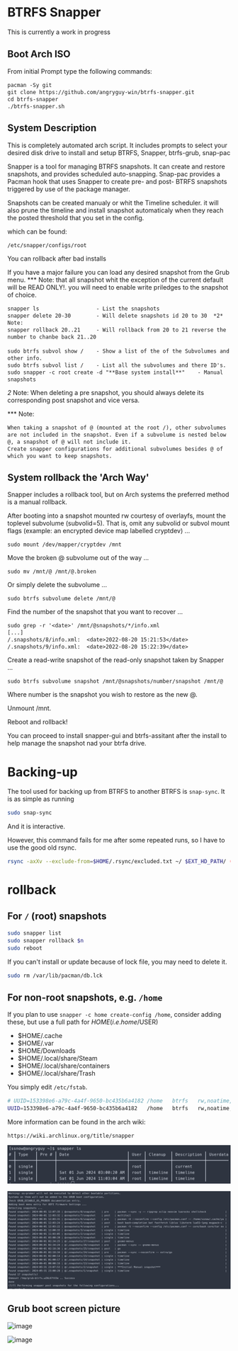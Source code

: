 # BTRFS Snapper

This is currently a work in progress 


## Boot Arch ISO
From initial Prompt type the following commands:

```
pacman -Sy git
git clone https://github.com/angryguy-win/btrfs-snapper.git
cd btrfs-snapper
./btrfs-snapper.sh
```

## System Description
This is completely automated arch script. 
It includes prompts to select your desired disk drive to install and setup
BTRFS, Snapper, btrfs-grub, snap-pac

Snapper is a tool for managing BTRFS snapshots. It can create and restore snapshots, and provides scheduled auto-snapping. Snap-pac provides a Pacman hook that uses Snapper to create pre- and post- BTRFS snapshots triggered by use of the package manager.

Snapshots can be created manualy or whit the Timeline scheduler.
it will also prune the timeline and install snapshot automaticaly when 
they reach the posted threshold that you set in the config.

which  can be found:

```
/etc/snapper/configs/root
```

You can rollback after bad installs

If you have a major failure you can load any desired snapshot from the Grub menu.
*** Note: that all snapshot whit the exception of the current default will be READ ONLY!.
you will need to enable write priledges to the snapshot of choice.
```
snapper ls                  - List the snapshots
snapper delete 20-30        - Will delete snapshots id 20 to 30  *2* Note:
snapper rollback 20..21     - Will rollback from 20 to 21 reverse the number to chanbe back 21..20

sudo btrfs subvol show /    - Show a list of the of the Subvolumes and other info.
sudo btrfs subvol list /    - List all the subvolumes and there ID's.
sudo snapper -c root create -d "**Base system install**"    - Manual snapshots
```

*2* Note: When deleting a pre snapshot, you should always delete its corresponding post snapshot and vice versa.

*** Note:

    When taking a snapshot of @ (mounted at the root /), other subvolumes are not included in the snapshot. Even if a subvolume is nested below @, a snapshot of @ will not include it. 
    Create snapper configurations for additional subvolumes besides @ of which you want to keep snapshots.

## System rollback the 'Arch Way'
Snapper includes a rollback tool, but on Arch systems the preferred method is a manual rollback.

After booting into a snapshot mounted rw courtesy of overlayfs, mount the toplevel subvolume (subvolid=5). That is, omit any subvolid or subvol mount flags (example: an encrypted device map labelled cryptdev) ...
```
sudo mount /dev/mapper/cryptdev /mnt
```
Move the broken @ subvolume out of the way ...

```
sudo mv /mnt/@ /mnt/@.broken
```
Or simply delete the subvolume ...
```
sudo btrfs subvolume delete /mnt/@
```
Find the number of the snapshot that you want to recover ...
```
sudo grep -r '<date>' /mnt/@snapshots/*/info.xml
[...]
/.snapshots/8/info.xml:  <date>2022-08-20 15:21:53</date>
/.snapshots/9/info.xml:  <date>2022-08-20 15:22:39</date>
```
Create a read-write snapshot of the read-only snapshot taken by Snapper ...
```
sudo btrfs subvolume snapshot /mnt/@snapshots/number/snapshot /mnt/@
```
Where number is the snapshot you wish to restore as the new @.

Unmount /mnt.

Reboot and rollback!



You can proceed to install snapper-gui and btrfs-assitant after the install to help
manage the snapshot nad your btrfa drive.

# Backing-up
The tool used for backing up from BTRFS to another BTRFS is `snap-sync`. It is as simple as running

```sh
sudo snap-sync
```

And it is interactive.

However, this command fails for me after some repeated runs, so I have to use the good old rsync.

```sh
rsync -axXv --exclude-from=$HOME/.rsync/excluded.txt ~/ $EXT_HD_PATH/ (--dry-run)
```


# rollback

## For `/` (root) snapshots

```sh
sudo snapper list
sudo snapper rollback $n
sudo reboot
```

If you can't install or update because of lock file, you may need to delete it.

```sh
sudo rm /var/lib/pacman/db.lck
```

## For non-root snapshots, e.g. `/home`

If you plan to use `snapper -c home create-config /home`, consider adding these, but use a full path for $HOME (i.e. home/$USER)
- $HOME/.cache
- $HOME/.var
- $HOME/Downloads
- $HOME/.local/share/Steam
- $HOME/.local/share/containers
- $HOME/.local/share/Trash

You simply edit `/etc/fstab`.

```sh
# UUID=153398e6-a79c-4a4f-9650-bc435b6a4182	/home   btrfs   rw,noatime,compress=zstd:15,ssd,space_cache,subvolid=258,subvol=/@/home,discard=async	0 0
UUID=153398e6-a79c-4a4f-9650-bc435b6a4182	/home   btrfs   rw,noatime,compress=zstd:15,ssd,space_cache,subvolid=928,subvol=/@/home/.snapshots/1/snapshot,discard=async	0 0
```

More information can be found in the arch wiki:
```
https://wiki.archlinux.org/title/snapper
```

![alt text](image-1.png)

![alt text](image.png)

## Grub boot screen picture

![image](https://github.com/angryguy-win/btrfs-snapper/assets/162399710/8a1a028a-052e-41fc-a820-921efecb182d)

![image](https://github.com/angryguy-win/btrfs-snapper/assets/162399710/a95be1b2-1940-487b-afcd-0c875aee19c2)


